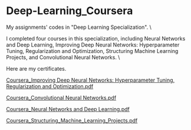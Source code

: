# Deep-Learning_Coursera

My assignments' codes in "Deep Learning Specialization". \

I completed four courses in this specialization, including Neural Networks and Deep Learning, Improving Deep Neural Networks: Hyperparameter Tuning, Regularization and Optimization, Structuring Machine Learning Projects, and Convolutional Neural Networks. \


Here are my certificates.

[Coursera_Improving Deep Neural Networks: Hyperparameter Tuning, Regularization and Optimization.pdf](https://github.com/cindyuc/Deep-Learning_Coursera/files/6972865/Coursera_Improving.Deep.Neural.Networks.Hyperparameter.Tuning.Regularization.and.Optimization.pdf)

[Coursera_Convolutional Neural Networks.pdf](https://github.com/cindyuc/Deep-Learning_Coursera/files/6972867/Coursera_Convolutional.Neural.Networks.pdf)

[Coursera_Neural Networks and Deep Learning.pdf](https://github.com/cindyuc/Deep-Learning_Coursera/files/6972868/Coursera_Neural.Networks.and.Deep.Learning.pdf)

[Coursera_Structuring_Machine_Learning_Projects.pdf](https://github.com/cindyuc/Deep-Learning_Coursera/files/6972870/Coursera_Structuring_Machine_Learning_Projects.pdf)






